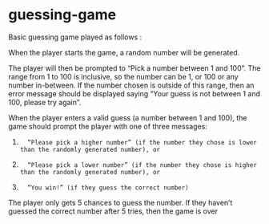 # guessing-game
Basic guessing game played as follows :

When the player starts the game, a random number will be generated.

The player will then be prompted to “Pick a number between 1 and 100”. The range from 1 to 100 is inclusive, so the number can be 1, or 100 or any number in-between.
If the number chosen is outside of this range, then an error message should be displayed saying “Your guess is not between 1 and 100, please try again”.

When the player enters a valid guess (a number between 1 and 100), the game should prompt the player with one of three messages:

1.       “Please pick a higher number” (if the number they chose is lower than the randomly generated number), or
2.       “Please pick a lower number” (if the number they chose is higher than the randomly generated number), or
3.       “You win!” (if they guess the correct number)

The player only gets 5 chances to guess the number. If they haven’t guessed the correct number after 5 tries, then the game is over
